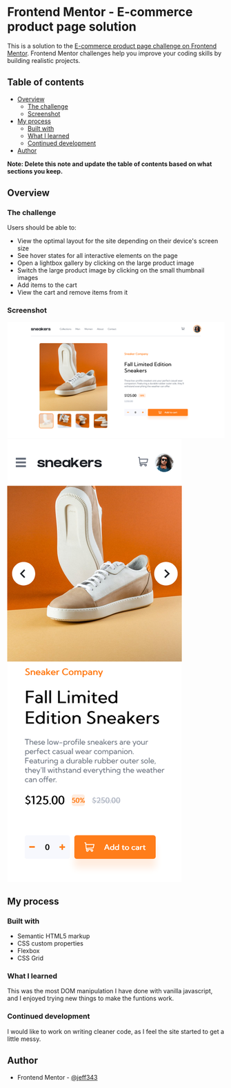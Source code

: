 # Frontend Mentor - E-commerce product page solution

This is a solution to the [E-commerce product page challenge on Frontend Mentor](https://www.frontendmentor.io/challenges/ecommerce-product-page-UPsZ9MJp6). Frontend Mentor challenges help you improve your coding skills by building realistic projects.

## Table of contents

- [Overview](#overview)
  - [The challenge](#the-challenge)
  - [Screenshot](#screenshot)
- [My process](#my-process)
  - [Built with](#built-with)
  - [What I learned](#what-i-learned)
  - [Continued development](#continued-development)
- [Author](#author)

**Note: Delete this note and update the table of contents based on what sections you keep.**

## Overview

### The challenge

Users should be able to:

- View the optimal layout for the site depending on their device's screen size
- See hover states for all interactive elements on the page
- Open a lightbox gallery by clicking on the large product image
- Switch the large product image by clicking on the small thumbnail images
- Add items to the cart
- View the cart and remove items from it

### Screenshot

![desktop screenshot](./design/desktop-screenshot.png)
![mobile screenshot](./design/mobile-screenshot.png)


## My process

### Built with

- Semantic HTML5 markup
- CSS custom properties
- Flexbox
- CSS Grid


### What I learned

This was the most DOM manipulation I have done with vanilla javascript, and I enjoyed trying new things to make the funtions work.

### Continued development

I would like to work on writing cleaner code, as I feel the site started to get a little messy.



## Author


- Frontend Mentor - [@jeff343](https://www.frontendmentor.io/profile/jeff343)

